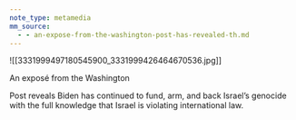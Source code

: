 ```yaml
---
note_type: metamedia
mm_source:
  - - an-expose-from-the-washington-post-has-revealed-th.md
---
```


![[3331999497180545900_3331999426464670536.jpg]]

An exposé from the Washington

Post reveals Biden has continued to
fund, arm, and back Israel’s genocide
with the full knowledge that Israel is
violating international law.


